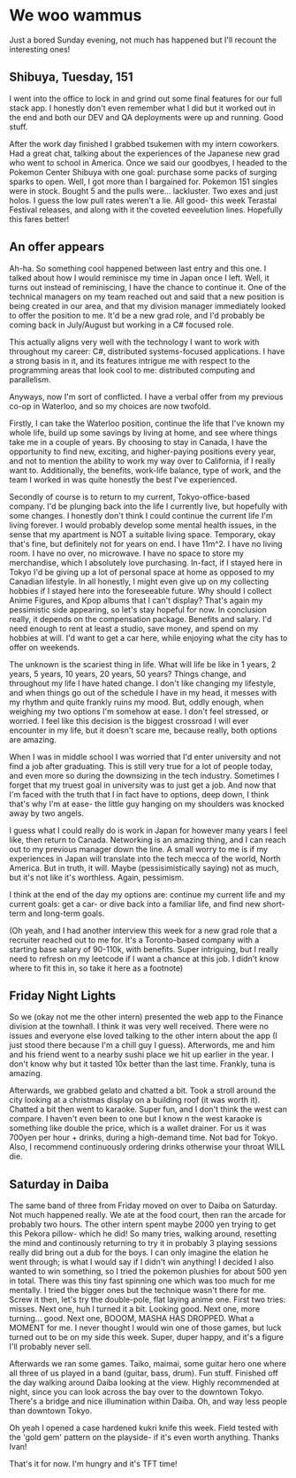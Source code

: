 # We woo wammus
Just a bored Sunday evening, not much has happened but I'll recount the interesting ones!

## Shibuya, Tuesday, 151
I went into the office to lock in and grind out some final features for our full stack app. I honestly don't even remember what I did but it worked out in the end and both our DEV and QA deployments were up and running. Good stuff.

After the work day finished I grabbed tsukemen with my intern coworkers. Had a great chat, talking about the experiences of the Japanese new grad who went to school in America. Once we said our goodbyes, I headed to the Pokemon Center Shibuya with one goal: purchase some packs of surging sparks to open. Well, I got more than I bargained for. Pokemon 151 singles were in stock. Bought 5 and the pulls were... lackluster. Two exes and just holos. I guess the low pull rates weren't a lie. All good- this week Terastal Festival releases, and along with it the coveted eeveelution lines. Hopefully this fares better!

## An offer appears
Ah-ha. So something cool happened between last entry and this one. I talked about how I would reminisce my time in Japan once I left. Well, it turns out instead of reminiscing, I have the chance to continue it. One of the technical managers on my team reached out and said that a new position is being created in our area, and that my division manager immediately looked to offer the position to me. It'd be a new grad role, and I'd probably be coming back in July/August but working in a C# focused role.

This actually aligns very well with the technology I want to work with throughout my career: C#, distributed systems-focused applications. I have a strong basis in it, and its features intrigue me with respect to the programming areas that look cool to me: distributed computing and parallelism.

Anyways, now I'm sort of conflicted. I have a verbal offer from my previous co-op in Waterloo, and so my choices are now twofold. 

Firstly, I can take the Waterloo position, continue the life that I've known my whole life, build up some savings by living at home, and see where things take me in a couple of years. By choosing to stay in Canada, I have the opportunity to find new, exciting, and higher-paying positions every year, and not to mention the ability to work my way over to California, if I really want to. Additionally, the benefits, work-life balance, type of work, and the team I worked in was quite honestly the best I've experienced.

Secondly of course is to return to my current, Tokyo-office-based company. I'd be plunging back into the life I currently live, but hopefully with some changes. I honestly don't think I could continue the current life I'm living forever. I would probably develop some mental health issues, in the sense that my apartment is NOT a suitable living space. Temporary, okay that's fine, but definitely not for years on end. I have 11m^2. I have no living room. I have no over, no microwave. I have no space to store my merchandise, which I absolutely love purchasing. In-fact, if I stayed here in Tokyo I'd be giving up a lot of personal space at home as opposed to my Canadian lifestyle. In all honestly, I might even give up on my collecting hobbies if I stayed here into the foreseeable future. Why should I collect Anime Figures, and Kpop albums that I can't display? That's again my pessimistic side appearing, so let's stay hopeful for now. In conclusion really, it depends on the compensation package. Benefits and salary. I'd need enough to rent at least a studio, save money, and spend on my hobbies at will. I'd want to get a car here, while enjoying what the city has to offer on weekends.

The unknown is the scariest thing in life. What will life be like in 1 years, 2 years, 5 years, 10 years, 20 years, 50 years? Things change, and throughout my life I have hated change. I don't like changing my lifestyle, and when things go out of the schedule I have in my head, it messes with my rhythm and quite frankly ruins my mood. But, oddly enough, when weighing my two options I'm somehow at ease. I don't feel stressed, or worried. I feel like this decision is the biggest crossroad I will ever encounter in my life, but it doesn't scare me, because really, both options are amazing.

When I was in middle school I was worried that I'd enter university and not find a job after graduating. This is still very true for a lot of people today, and even more so during the downsizing in the tech industry. Sometimes I forget that my truest goal in university was to just get a job. And now that I'm faced with the truth that I in fact have to options, deep down, I think that's why I'm at ease- the little guy hanging on my shoulders was knocked away by two angels.

I guess what I could really do is work in Japan for however many years I feel like, then return to Canada. Networking is an amazing thing, and I can reach out to my previous manager down the line. A small worry to me is if my experiences in Japan will translate into the tech mecca of the world, North America. But in truth, it will. Maybe (pessisimistically saying) not as much, but it's not like it's worthless. Again, pessimism.

I think at the end of the day my options are: continue my current life and my current goals: get a car- or dive back into a familiar life, and find new short-term and long-term goals.

(Oh yeah, and I had another interview this week for a new grad role that a recruiter reached out to me for. It's a Toronto-based company with a starting base salary of 90-110k, with benefits. Super intriguing, but I really need to refresh on my leetcode if I want a chance at this job. I didn't know where to fit this in, so take it here as a footnote)

## Friday Night Lights
So we (okay not me the other intern) presented the web app to the Finance division at the townhall. I think it was very well received. There were no issues and everyone else loved talking to the other intern about the app (I just stood there because I'm a chill guy I guess). Afterwords, me and him and his friend went to a nearby sushi place we hit up earlier in the year. I don't know why but it tasted 10x better than the last time. Frankly, tuna is amazing.

Afterwards, we grabbed gelato and chatted a bit. Took a stroll around the city looking at a christmas display on a building roof (it was worth it). Chatted a bit then went to karaoke. Super fun, and I don't think the west can compare. I haven't even been to one but I know n the west karaoke is something like double the price, which is a wallet drainer. For us it was 700yen per hour + drinks, during a high-demand time. Not bad for Tokyo. Also, I recommend continuously ordering drinks otherwise your throat WILL die.

## Saturday in Daiba
The same band of three from Friday moved on over to Daiba on Saturday. Not much happened really. We ate at the food court, then ran the arcade for probably two hours. The other intern spent maybe 2000 yen trying to get this Pekora pillow- which he did! So many tries, walking around, resetting the mind and continously returning to try it in probably 3 playing sessions really did bring out a dub for the boys. I can only imagine the elation he went through; is what I would say if I didn't win anything! I decided I also wanted to win something, so I tried the pokemon plushies for about 500 yen in total. There was this tiny fast spinning one which was too much for me mentally. I tried the bigger ones but the technique wasn't there for me. Screw it then, let's try the double-pole, flat laying anime one. First two tries: misses. Next one, huh I turned it a bit. Looking good. Next one, more turning... good. Next one, BOOOM, MASHA HAS DROPPED. What a MOMENT for me. I never thought I would win one of those games, but luck turned out to be on my side this week. Super, duper happy, and it's a figure I'll probably never sell.

Afterwards we ran some games. Taiko, maimai, some guitar hero one where all three of us played in a band (guitar, bass, drum). Fun stuff. Finished off the day walking around Daiba looking at the view. Highly recommended at night, since you can look across the bay over to the downtown Tokyo. There's a bridge and nice illumination within Daiba. Oh, and way less people than downtown Tokyo.

Oh yeah I opened a case hardened kukri knife this week. Field tested with the 'gold gem' pattern on the playside- if it's even worth anything. Thanks Ivan!

That's it for now. I'm hungry and it's TFT time!
